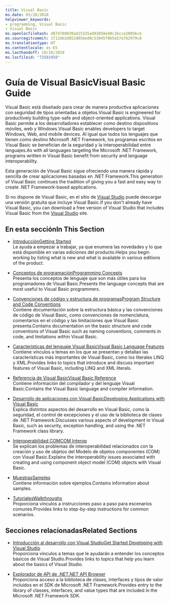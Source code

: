 ```yaml
---
title: Visual Basic
ms.date: 03/28/2018
helpviewer_keywords:
- programming, Visual Basic
- Visual Basic
ms.openlocfilehash: d874788830ad15325ad93858e48c16cce20056cb
ms.sourcegitcommit: 1f12db2d852d05bed8c53845f0b5a57a762979c8
ms.translationtype: HT
ms.contentlocale: es-ES
ms.lasthandoff: 10/18/2019
ms.locfileid: "72581958"
---
```

# <a name="visual-basic-guide"></a><span data-ttu-id="4fa0e-102">Guía de Visual Basic</span><span class="sxs-lookup"><span data-stu-id="4fa0e-102">Visual Basic Guide</span></span>

<span data-ttu-id="4fa0e-103">Visual Basic está diseñado para crear de manera productiva aplicaciones con seguridad de tipos orientadas a objetos.</span><span class="sxs-lookup"><span data-stu-id="4fa0e-103">Visual Basic is engineered for productively building type-safe and object-oriented applications.</span></span> <span data-ttu-id="4fa0e-104">Visual Basic permite a los desarrolladores establecer como destino dispositivos móviles, web y Windows.</span><span class="sxs-lookup"><span data-stu-id="4fa0e-104">Visual Basic enables developers to target Windows, Web, and mobile devices.</span></span> <span data-ttu-id="4fa0e-105">Al igual que todos los lenguajes que tienen como destino Microsoft .NET Framework, los programas escritos en Visual Basic se benefician de la seguridad y la interoperabilidad entre lenguajes.</span><span class="sxs-lookup"><span data-stu-id="4fa0e-105">As with all languages targeting the Microsoft .NET Framework, programs written in Visual Basic benefit from security and language interoperability.</span></span>

<span data-ttu-id="4fa0e-106">Esta generación de Visual Basic sigue ofreciendo una manera rápida y sencilla de crear aplicaciones basadas en .NET Framework.</span><span class="sxs-lookup"><span data-stu-id="4fa0e-106">This generation of Visual Basic continues the tradition of giving you a fast and easy way to create .NET Framework-based applications.</span></span>

<span data-ttu-id="4fa0e-107">Si no dispone de Visual Basic, en el sitio de [Visual Studio](https://aka.ms/vsdownload?utm_source=mscom&utm_campaign=msdocs) puede descargar una versión gratuita que incluye Visual Basic.</span><span class="sxs-lookup"><span data-stu-id="4fa0e-107">If you don't already have Visual Basic, you can download a free version of Visual Studio that includes Visual Basic from the [Visual Studio](https://aka.ms/vsdownload?utm_source=mscom&utm_campaign=msdocs) site.</span></span>

## <a name="in-this-section"></a><span data-ttu-id="4fa0e-108">En esta sección</span><span class="sxs-lookup"><span data-stu-id="4fa0e-108">In This Section</span></span>

- [<span data-ttu-id="4fa0e-109">Introducción</span><span class="sxs-lookup"><span data-stu-id="4fa0e-109">Getting Started</span></span>](../visual-basic/getting-started/index.md)  
  <span data-ttu-id="4fa0e-110">Le ayuda a empezar a trabajar, ya que enumera las novedades y lo que está disponible en varias ediciones del producto.</span><span class="sxs-lookup"><span data-stu-id="4fa0e-110">Helps you begin working by listing what is new and what is available in various editions of the product.</span></span>

- [<span data-ttu-id="4fa0e-111">Conceptos de programación</span><span class="sxs-lookup"><span data-stu-id="4fa0e-111">Programming Concepts</span></span>](../visual-basic/programming-guide/concepts/index.md)  
  <span data-ttu-id="4fa0e-112">Presenta los conceptos de lenguaje que son más útiles para los programadores de Visual Basic.</span><span class="sxs-lookup"><span data-stu-id="4fa0e-112">Presents the language concepts that are most useful to Visual Basic programmers.</span></span>

- [<span data-ttu-id="4fa0e-113">Convenciones de código y estructura de programas</span><span class="sxs-lookup"><span data-stu-id="4fa0e-113">Program Structure and Code Conventions</span></span>](../visual-basic/programming-guide/program-structure/program-structure-and-code-conventions.md)  
  <span data-ttu-id="4fa0e-114">Contiene documentación sobre la estructura básica y las convenciones de código de Visual Basic, como convenciones de nomenclatura, comentarios en el código y las limitaciones que Visual Basic presenta.</span><span class="sxs-lookup"><span data-stu-id="4fa0e-114">Contains documentation on the basic structure and code conventions of Visual Basic such as naming conventions, comments in code, and limitations within Visual Basic.</span></span>

- [<span data-ttu-id="4fa0e-115">Características del lenguaje Visual Basic</span><span class="sxs-lookup"><span data-stu-id="4fa0e-115">Visual Basic Language Features</span></span>](../visual-basic/programming-guide/language-features/index.md)  
  <span data-ttu-id="4fa0e-116">Contiene vínculos a temas en los que se presentan y detallan las características más importantes de Visual Basic, como los literales LINQ y XML.</span><span class="sxs-lookup"><span data-stu-id="4fa0e-116">Provides links to topics that introduce and discuss important features of Visual Basic, including LINQ and XML literals.</span></span>

- [<span data-ttu-id="4fa0e-117">Referencia de Visual Basic</span><span class="sxs-lookup"><span data-stu-id="4fa0e-117">Visual Basic Reference</span></span>](../visual-basic/reference/index.md)  
  <span data-ttu-id="4fa0e-118">Contiene información del compilador y del lenguaje Visual Basic.</span><span class="sxs-lookup"><span data-stu-id="4fa0e-118">Contains the Visual Basic language and compiler information.</span></span>

- [<span data-ttu-id="4fa0e-119">Desarrollo de aplicaciones con Visual Basic</span><span class="sxs-lookup"><span data-stu-id="4fa0e-119">Developing Applications with Visual Basic</span></span>](../visual-basic/developing-apps/index.md)  
  <span data-ttu-id="4fa0e-120">Explica distintos aspectos del desarrollo en Visual Basic, como la seguridad, el control de excepciones y el uso de la biblioteca de clases de .NET Framework.</span><span class="sxs-lookup"><span data-stu-id="4fa0e-120">Discusses various aspects of development in Visual Basic, such as security, exception handling, and using the .NET Framework class library.</span></span>

- [<span data-ttu-id="4fa0e-121">Interoperabilidad COM</span><span class="sxs-lookup"><span data-stu-id="4fa0e-121">COM Interop</span></span>](../visual-basic/programming-guide/com-interop/index.md)  
  <span data-ttu-id="4fa0e-122">Se explican los problemas de interoperabilidad relacionados con la creación y uso de objetos del Modelo de objetos componentes (COM) con Visual Basic.</span><span class="sxs-lookup"><span data-stu-id="4fa0e-122">Explains the interoperability issues associated with creating and using component object model (COM) objects with Visual Basic.</span></span>

- [<span data-ttu-id="4fa0e-123">Muestras</span><span class="sxs-lookup"><span data-stu-id="4fa0e-123">Samples</span></span>](../visual-basic/sample-applications.md)  
  <span data-ttu-id="4fa0e-124">Contiene información sobre ejemplos.</span><span class="sxs-lookup"><span data-stu-id="4fa0e-124">Contains information about samples.</span></span>

- [<span data-ttu-id="4fa0e-125">Tutoriales</span><span class="sxs-lookup"><span data-stu-id="4fa0e-125">Walkthroughs</span></span>](../visual-basic/walkthroughs.md)  
  <span data-ttu-id="4fa0e-126">Proporciona vínculos a instrucciones paso a paso para escenarios comunes.</span><span class="sxs-lookup"><span data-stu-id="4fa0e-126">Provides links to step-by-step instructions for common scenarios.</span></span>

## <a name="related-sections"></a><span data-ttu-id="4fa0e-127">Secciones relacionadas</span><span class="sxs-lookup"><span data-stu-id="4fa0e-127">Related Sections</span></span>

- [<span data-ttu-id="4fa0e-128">Introducción al desarrollo con Visual Studio</span><span class="sxs-lookup"><span data-stu-id="4fa0e-128">Get Started Developing with Visual Studio</span></span>](/visualstudio/ide/get-started-developing-with-visual-studio)  
  <span data-ttu-id="4fa0e-129">Proporciona vínculos a temas que le ayudarán a entender los conceptos básicos de Visual Studio.</span><span class="sxs-lookup"><span data-stu-id="4fa0e-129">Provides links to topics that help you learn about the basics of Visual Studio.</span></span>

- [<span data-ttu-id="4fa0e-130">Explorador de API de .NET</span><span class="sxs-lookup"><span data-stu-id="4fa0e-130">.NET API Browser</span></span>](../../api/index.md)  
  <span data-ttu-id="4fa0e-131">Proporciona acceso a la biblioteca de clases, interfaces y tipos de valor incluidos en el SDK de Microsoft .NET Framework.</span><span class="sxs-lookup"><span data-stu-id="4fa0e-131">Provides entry to the library of classes, interfaces, and value types that are included in the Microsoft .NET Framework SDK.</span></span>
